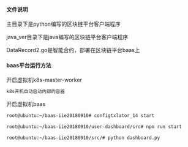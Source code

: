 #### 文件说明

主目录下是python编写的区块链平台客户端程序

java_ver目录下是java编写的区块链平台客户端程序

DataRecord2.go是智能合约，部署在区块链平台baas上

#### baas平台运行方法

开启虚拟机k8s-master-worker

```sh
k8s开机自动启动内部的容器
```

开启虚拟机baas

```sh
root@ubuntu:~/baas-iie20180910# configtxlator_14 start

root@ubuntu:~/baas-iie20180910/user-dashboard/src# npm run start

root@ubuntu:~/baas-iie20180910/src/# python dashboard.py 
```

